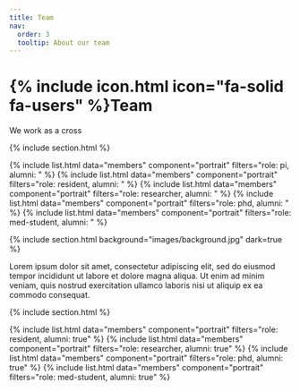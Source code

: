 ```yaml
---
title: Team
nav:
  order: 3
  tooltip: About our team
---
```


# {% include icon.html icon="fa-solid fa-users" %}Team

We work as a cross

{% include section.html %}

{% include list.html data="members" component="portrait" filters="role: pi, alumni: " %}
{% include list.html data="members" component="portrait" filters="role: resident, alumni: " %}
{% include list.html data="members" component="portrait" filters="role: researcher, alumni: " %}
{% include list.html data="members" component="portrait" filters="role: phd, alumni: " %}
{% include list.html data="members" component="portrait" filters="role: med-student, alumni: " %}

{% include section.html background="images/background.jpg" dark=true %}

Lorem ipsum dolor sit amet, consectetur adipiscing elit, sed do eiusmod tempor
incididunt ut labore et dolore magna aliqua. Ut enim ad minim veniam, quis
nostrud exercitation ullamco laboris nisi ut aliquip ex ea commodo consequat.

{% include section.html %}

{% include list.html data="members" component="portrait" filters="role: resident, alumni: true" %}
{% include list.html data="members" component="portrait" filters="role: researcher, alumni: true" %}
{% include list.html data="members" component="portrait" filters="role: phd, alumni: true" %}
{% include list.html data="members" component="portrait" filters="role: med-student, alumni: true" %}
